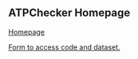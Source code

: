 ## ATPChecker Homepage

[Homepage](atpchecker.github.io)

[Form to access code and dataset.](https://forms.office.com/r/1sKCvnKAE5)
